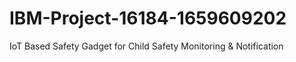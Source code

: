 # IBM-Project-16184-1659609202
IoT Based Safety Gadget for Child Safety Monitoring &amp; Notification
